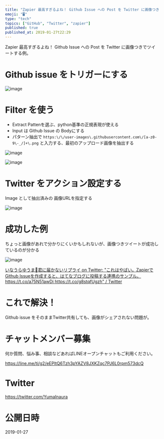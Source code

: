 ```yaml
---
title: "Zapier 最高すぎるよね！ Github Issue への Post を Twitter に画像つきでツイートする例。"
emoji: "🖥"
type: "tech"
topics: ["GitHub", "Twitter", "zapier"]
published: true
published_at: 2019-01-27t22:29
---
```


Zapier 最高すぎるよね！ Github Issue への Post を Twitter に画像つきでツイートする例。

# Github issue をトリガーにする

![image](https://user-images.githubusercontent.com/13635059/51801521-5e052880-2282-11e9-97ba-06c3cbcc98d8.png)

# Filter を使う

- Extract Pattenを選ぶ、python基準の正規表現が使える
- Input は Github Issue の Bodyにする
- パターン抽出で `https:\/\/user-images\.githubusercontent.com\/[a-z0-9\-_/]+\.png` と入力する、最初のアップロード画像を抽出する

![image](https://user-images.githubusercontent.com/13635059/51801527-72e1bc00-2282-11e9-93cc-2edddd66e987.png)

![image](https://user-images.githubusercontent.com/13635059/51801527-72e1bc00-2282-11e9-93cc-2edddd66e987.png)

# Twitter をアクション設定する

Image として抽出済みの 画像URLを指定する

![image](https://user-images.githubusercontent.com/13635059/51801545-a7557800-2282-11e9-8172-782d2125a3ea.png)

# 成功した例

ちょっと画像があれで分かりにくいかもしれないが、画像つきツイートが成功しているのが分かる

![image](https://user-images.githubusercontent.com/13635059/51801551-c5bb7380-2282-11e9-8e43-42e8e875eae4.png)


[いなうらゆうま🤖君に届かないリプライ on Twitter: "これはやばい。ZapierでGithub Issueを作成すると、はてなブログに投稿する連携のサンプル。 https://t.co/a75N51awDi https://t.co/g8stqfUgzh" / Twitter](https://twitter.com/YumaInaura/status/1089513975493152769)

# これで解決！

Github issue をそのままTwitter共有しても、画像がシェアされない問題が。








<!-- Update From Qiita API -->

# チャットメンバー募集


何か質問、悩み事、相談などあればLINEオープンチャットもご利用ください。

https://line.me/ti/g2/eEPltQ6Tzh3pYAZV8JXKZqc7PJ6L0rpm573dcQ





# Twitter


https://twitter.com/YumaInaura


<!-- Update From Qiita API -->



# 公開日時

2019-01-27
